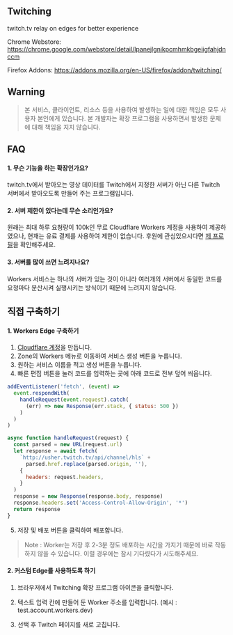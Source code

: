 ## Twitching 

twitch.tv relay on edges for better experience

Chrome Webstore: https://chrome.google.com/webstore/detail/lpanejlgnikpcmhmkbgeiigfahjdnccm

Firefox Addons: https://addons.mozilla.org/en-US/firefox/addon/twitching/

## Warning

> 본 서비스, 클라이언트, 리소스 등을 사용하여 발생하는 일에 대한 책임은 모두 사용자 본인에게 있습니다. 본 개발자는 확장 프로그램을 사용하면서 발생한 문제에 대해 책임을 지지 않습니다.

## FAQ

#### 1. 무슨 기능을 하는 확장인가요?

twitch.tv에서 받아오는 영상 데이터를 Twitch에서 지정한 서버가 아닌 다른 Twitch 서버에서 받아오도록 만들어 주는 프로그램입니다.

#### 2. 서버 제한이 있다는데 무슨 소리인가요?

원래는 최대 하루 요쳥량이 100k인 무료 Cloudflare Workers 계정을 사용하여 제공하였으나, 현재는 유료 결제를 사용하여 제한이 없습니다. 후원에 관심있으시다면 [제 프로필](https://github.com/So-chiru)을 확인해주세요.

#### 3. 서버를 많이 쓰면 느려지나요?

Workers 서비스는 하나의 서버가 있는 것이 아니라 여러개의 서버에서 동일한 코드를 요청마다 분산시켜 실행시키는 방식이기 때문에 느려지지 않습니다.

## 직접 구축하기

#### 1. Workers Edge 구축하기

1. [Cloudflare 계정](https://dash.cloudflare.com/)을 만듭니다.
2. Zone의 Workers 메뉴로 이동하여 서비스 생성 버튼을 누릅니다.
3. 원하는 서비스 이름을 적고 생성 버튼을 누릅니다.
4. 빠른 편집 버튼을 눌러 코드를 입력하는 곳에 아래 코드로 전부 덮어 씌웁니다.

```js
addEventListener('fetch', (event) =>
  event.respondWith(
    handleRequest(event.request).catch(
      (err) => new Response(err.stack, { status: 500 })
    )
  )
)

async function handleRequest(request) {
  const parsed = new URL(request.url)
  let response = await fetch(
    `http://usher.twitch.tv/api/channel/hls` +
      parsed.href.replace(parsed.origin, ''),
    {
      headers: request.headers,
    }
  )
  response = new Response(response.body, response)
  response.headers.set('Access-Control-Allow-Origin', '*')
  return response
}
```

5. 저장 및 배포 버튼을 클릭하여 배포합니다.

> Note : Worker는 저장 후 2-3분 정도 배포하는 시간을 가지기 때문에 바로 작동하지 않을 수 있습니다. 이럴 경우에는 잠시 기다렸다가 시도해주세요.

#### 2. 커스텀 Edge를 사용하도록 하기

1. 브라우저에서 Twitching 확장 프로그램 아이콘을 클릭합니다.
2. 텍스트 입력 칸에 만들어 둔 Worker 주소를 입력합니다. (예시 : test.account.workers.dev)

3. 선택 후 Twitch 페이지를 새로 고칩니다.
